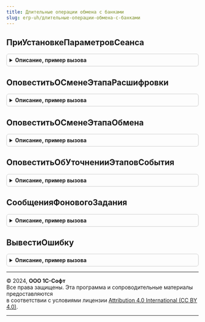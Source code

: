 ```yaml
---
title: Длительные операции обмена с банками
slug: erp-uh/длительные-операции-обмена-с-банками
---
```



## ПриУстановкеПараметровСеанса
<details style="margin: 1em 0; padding: 0.5em; border: 1px solid #ccc; border-radius: 6px;">

<summary style="font-weight: bold; cursor: pointer;">Описание, пример вызова</summary>

```bsl

// Инициализация параметров сеанса. Необходимо по стандарту. Вызывается методами БСП.
//
Процедура ПриУстановкеПараметровСеанса(ИмяПараметра = Неопределено, УстановленныеПараметры = Неопределено) Экспорт
```

Пример вызова
```bsl
ДлительныеОперацииОбменаСБанками.ПриУстановкеПараметровСеанса(ИмяПараметра, УстановленныеПараметры);
```
</details>

## ОповеститьОСменеЭтапаРасшифровки
<details style="margin: 1em 0; padding: 0.5em; border: 1px solid #ccc; border-radius: 6px;">

<summary style="font-weight: bold; cursor: pointer;">Описание, пример вызова</summary>

```bsl

// Оповещение формы бублика о начале нового этапа обмена.
// Вызывается из фонового задания.
// Используется для наращивания процента.
//
Процедура ОповеститьОСменеЭтапаРасшифровки(Параметры) Экспорт
```

Пример вызова
```bsl
ДлительныеОперацииОбменаСБанками.ОповеститьОСменеЭтапаРасшифровки(Параметры) 
```
</details>

## ОповеститьОСменеЭтапаОбмена
<details style="margin: 1em 0; padding: 0.5em; border: 1px solid #ccc; border-radius: 6px;">

<summary style="font-weight: bold; cursor: pointer;">Описание, пример вызова</summary>

```bsl

// Оповещение формы бублика о начале нового этапа обмена.
// Вызывается из фонового задания.
// Используется для наращивания процента.
//
Процедура ОповеститьОСменеЭтапаОбмена(Параметры) Экспорт
```

Пример вызова
```bsl
ДлительныеОперацииОбменаСБанками.ОповеститьОСменеЭтапаОбмена(Параметры) 
```
</details>

## ОповеститьОбУточненииЭтаповСобытия
<details style="margin: 1em 0; padding: 0.5em; border: 1px solid #ccc; border-radius: 6px;">

<summary style="font-weight: bold; cursor: pointer;">Описание, пример вызова</summary>

```bsl

// Оповещение формы бублика об уточнении списка этапов.
// Вызывается из фонового задания.
//
Процедура ОповеститьОбУточненииЭтаповСобытия(Параметры) Экспорт
```

Пример вызова
```bsl
ДлительныеОперацииОбменаСБанками.ОповеститьОбУточненииЭтаповСобытия(Параметры) 
```
</details>

## СообщенияФоновогоЗадания
<details style="margin: 1em 0; padding: 0.5em; border: 1px solid #ccc; border-radius: 6px;">

<summary style="font-weight: bold; cursor: pointer;">Описание, пример вызова</summary>

```bsl

Функция СообщенияФоновогоЗадания(Знач ИдентификаторЗадания) Экспорт
```

Пример вызова
```bsl
Результат = ДлительныеОперацииОбменаСБанками.СообщенияФоновогоЗадания(ИдентификаторЗадания) 
```
</details>

## ВывестиОшибку
<details style="margin: 1em 0; padding: 0.5em; border: 1px solid #ccc; border-radius: 6px;">

<summary style="font-weight: bold; cursor: pointer;">Описание, пример вызова</summary>

```bsl

Процедура ВывестиОшибку(Знач ТекстОшибки) Экспорт
```

Пример вызова
```bsl
ДлительныеОперацииОбменаСБанками.ВывестиОшибку(ТекстОшибки) 
```
</details>

---

© 2024, **ООО 1С-Софт**  
Все права защищены. Эта программа и сопроводительные материалы предоставляются  
в соответствии с условиями лицензии [Attribution 4.0 International (CC BY 4.0)](https://creativecommons.org/licenses/by/4.0/legalcode).

---
